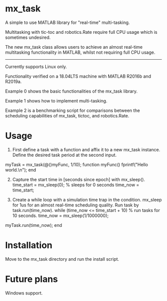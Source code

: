 # mx_task
A simple to use MATLAB library for "real-time" multi-tasking.

Multitasking with tic-toc and robotics.Rate require full CPU usage which is sometimes undesired. 

The new mx_task class allows users to achieve an almost real-time multitasking functionality in MATLAB, whilst not requiring full CPU usage.

--- 
Currently supports Linux only.

Functionality verified on a 18.04LTS machine with MATLAB R2016b and R2019a.

Example 0 shows the basic functionalities of the mx_task library.

Example 1 shows how to implement multi-tasking.

Example 2 is a benchmarking script for comparisons between the scheduling capabilities of mx_task, tictoc, and robotics.Rate.

# Usage
1. First define a task with a function and affix it to a new mx_task instance. Define the desired task period at the second input. 

myTask = mx_task(@()myFunc, 1/10);
function myFunc()
fprintf("Hello world.\n");
end

2. Capture the start time in [seconds since epoch] with mx_sleep().
time_start = mx_sleep(0); % sleeps for 0 seconds
time_now = time_start;

3. Create a while loop with a simulation time trap in the condition. mx_sleep for 1us for an almost real-time scheduling quality. Run task by task.run(time_now).
while (time_now <= time_start + 10) % run tasks for 10 seconds.
  time_now = mx_sleep(1/1000000);
  
  myTask.run(time_now);
end

# Installation
Move to the mx_task directory and run the install script.


# Future plans
Windows support.

